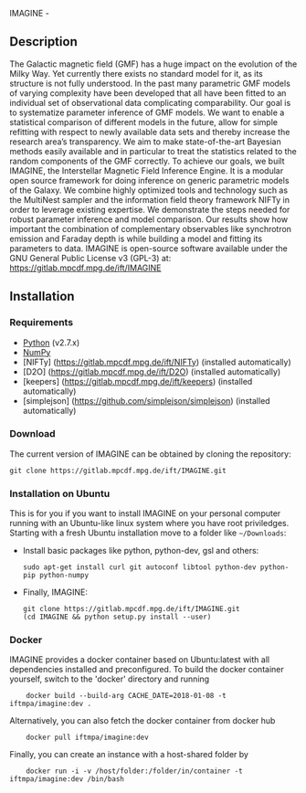 IMAGINE - 


Description
-------

The Galactic magnetic field (GMF) has a huge impact on the evolution of the Milky Way. Yet currently there exists no standard model for it, as its structure is not fully understood. In the past many parametric GMF models of varying complexity have been developed that all have been fitted to an individual set of observational data complicating comparability.
Our goal is to systematize parameter inference of GMF models. We want to enable a statistical comparison of different models in the future, allow for simple refitting with respect to newly available data sets and thereby increase the research area’s transparency. We aim to make state-of-the-art Bayesian methods easily available and in particular to treat the statistics related to the random components of the GMF correctly.
To achieve our goals, we built IMAGINE, the Interstellar Magnetic Field Inference Engine. It is a modular open source framework for doing inference on generic parametric models of the Galaxy. We combine highly optimized tools and technology such as the MultiNest sampler and the information field theory framework NIFTy in order to leverage existing expertise.
We demonstrate the steps needed for robust parameter inference and model comparison. Our results show how important the combination of complementary observables like synchrotron emission and Faraday depth is while building a model and fitting its parameters to data. IMAGINE is open-source software available under the GNU General Public License v3 (GPL-3) at: https://gitlab.mpcdf.mpg.de/ift/IMAGINE


Installation
------------

### Requirements

-   [Python](http://www.python.org/) (v2.7.x)
-   [NumPy](http://www.numpy.org/)
-   [NIFTy] (https://gitlab.mpcdf.mpg.de/ift/NIFTy) (installed automatically)
-   [D2O] (https://gitlab.mpcdf.mpg.de/ift/D2O) (installed automatically)
-   [keepers] (https://gitlab.mpcdf.mpg.de/ift/keepers) (installed automatically)
-   [simplejson] (https://github.com/simplejson/simplejson) (installed automatically)

### Download

The current version of IMAGINE can be obtained by cloning the repository:

    git clone https://gitlab.mpcdf.mpg.de/ift/IMAGINE.git

### Installation on Ubuntu

This is for you if you want to install IMAGINE on your personal computer
running with an Ubuntu-like linux system where you have root priviledges.
Starting with a fresh Ubuntu installation move to a folder like
`~/Downloads`:

-   Install basic packages like python, python-dev, gsl and others:

        sudo apt-get install curl git autoconf libtool python-dev python-pip python-numpy

-   Finally, IMAGINE:

        git clone https://gitlab.mpcdf.mpg.de/ift/IMAGINE.git
        (cd IMAGINE && python setup.py install --user)

### Docker

IMAGINE provides a docker container based on Ubuntu:latest with all dependencies installed and preconfigured. 
To build the docker container yourself, switch to the 'docker' directory and running

        docker build --build-arg CACHE_DATE=2018-01-08 -t iftmpa/imagine:dev .
		
Alternatively, you can also fetch the docker container from docker hub

        docker pull iftmpa/imagine:dev 
		
Finally, you can create an instance with a host-shared folder by

        docker run -i -v /host/folder:/folder/in/container -t iftmpa/imagine:dev /bin/bash
		